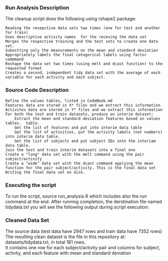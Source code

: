 ### Run Analysis Description

The cleanup script does the following using rshape2 package:

    Reading the resepctive data sets two times (one for test and another for train)
    Uses descriptive activity names  for the receving the data set
    Merges the respective training and the test sets to create one data set.
    Subestting only the measurements on the mean and standard deviation
    Appropriately labels the final categorical labels using factor commmand
    Reshape the data set two times (using melt and dcast function) to the requested format
    Creates a second, independent tidy data set with the average of each variable for each activity and each subject.



### Source Code Description

    Define the values tables, listed in CodeBook.md
    Features data are stored in X* files and we extract this information
    Activites data are stored in Y* files and we extract this information
    For both the test and train datasets, produce an interim dataset:
        Extract the mean and standard deviation features based on values tables.  table.
        Get the list of features and put into interim data table
        Get the list of activities, put the activity labels (not numbers) into interim data table.
        Get the list of subjects and put subject IDs into the interiam data table.
    Join the test and train interim datasets into a final one
    Create a "long" data set with the melt command using the pair subject/activity
    Create a "wide" data set with the dcast command applying the mean function for the pair subject/activity. This is the final data set
    Writing the final data set on disk.



### Executing the script

To run the script, source run_analysis.R which includes also the run command at the end. 
After running completion, the derstination file named tidydata.txt you will see the following output during script execution:



### Cleaned Data Set

The source data (test data have  2947 rows and train data have 7352 rows)  
The resulting clean dataset is the file in this repository at: datasets/tidydata.txt, in total 181 rows.  
It contains one row for each subject/activity pair and columns for subject, activity, and each feature with mean and standard deviation
